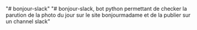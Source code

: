"# bonjour-slack" 
"# bonjour-slack, bot python permettant de checker la parution de la photo du jour sur le site bonjourmadame et de la publier sur un channel slack" 
